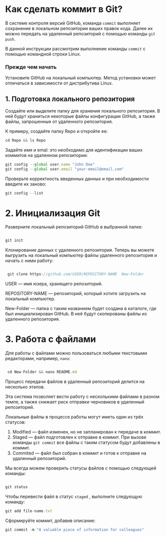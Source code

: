 # Как сделать коммит в Git?

В системе контроля версий GitHub, команда `commit` выполняет сохранение в локальном репозитории ваших правок  кода. Далее их можно передать на удаленный репозиторий с помощью команды `git push`.  

В данной инструкции рассмотрим выполнение команды `commit` с помощью командной строки Linux. 

### Прежде чем начать

Установите GitHub на локальный компьютер. Метод установки может отличаться в зависимости от дистрибутива Linux.
 

## 1. Подготовка локального репозитория

Создайте или выделите папку для хранения локального репозитория. В ней будут храниться некоторые файлы конфигурации GitHub, а также файлы, запрошенные от удаленного репозитория. 

К примеру, создайте папку  Repo и откройте ее:

```jsx
cd Repo && ls Repo
```

Задайте имя и emal: это необходимо для идентификации ваших коммитов на удаленном репозитории:  

```jsx
git config --global user.name "John Doe"
git config --global user.email "your-email@email.com"
```

Проверьте корректность введенных данных и при необходимости введите их заново:

```jsx
git config --list
```

# 2. Инициализация Git

 Разверните  локальный репозиторий  GitHub в выбранной папке:

```jsx

git init
```

Клонирование данных с удаленного репозитория. Теперь вы можете выгрузить на локальный компьютер файлы удаленного репозитория и начать с ними работу:

```jsx

 git clone https://github.com/USER/REPOSITORY-NAME  New-Folder
```

USER — имя юзера, хранящего репозиторий.

REPOSITORY-NAME — репозиторий, который хотите  загрузить на локальный компьютер.  

New-Folder — папка с таким названием будет создана в каталоге, где был инициализирован  GitHub. В неё будут скопированы файлы из удаленного репозитория.  

# 3. Работа с файлами

Для работы с файлами можно пользоваться любыми текстовыми редакторами, например,  `nano`:

```jsx

 cd New-Folder && nano README.md

```

Процесс передачи файлов в удаленный репозиторий делится на несколько этапов.    

Эта система позволяет вести работу с несколькими файлами в разном темпе, а также снижает риск отправки черновиков в удаленный репозиторий. 

Локальные файлы в процессе работы могут иметь один из трёх статусов:

1. Modified — файл изменен, но не запланирован к передаче в коммит.
2. Staged — файл подготовлен к отправке в коммит. При вызове команды  `git commit`  все файлы с таким статусом будут добавлены в коммит.
3. Commited — файл был собран в коммит и готов к отправке на удаленный репозиторий.   

Мы всегда можем проверить статусы файлов с помощью следующей команды:

```jsx

git status
```

Чтобы перевести файл в статус  `staged` , выполните следующую команду:

```jsx
git add file-name.txt

```

Сформируйте коммит, добавив описание:

```jsx
git commit -m "A valuable piece of information for colleagues"
```
